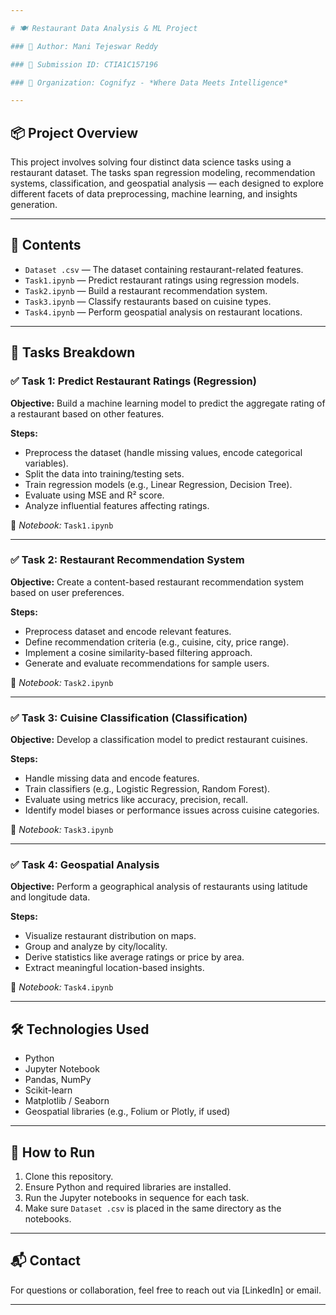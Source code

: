 ```yaml
---

# 🍽️ Restaurant Data Analysis & ML Project

### 👤 Author: Mani Tejeswar Reddy

### 📁 Submission ID: CTIA1C157196

### 🏢 Organization: Cognifyz - *Where Data Meets Intelligence*

---
```


## 📦 Project Overview

This project involves solving four distinct data science tasks using a restaurant dataset. The tasks span regression modeling, recommendation systems, classification, and geospatial analysis — each designed to explore different facets of data preprocessing, machine learning, and insights generation.

---

## 📁 Contents

* `Dataset .csv` — The dataset containing restaurant-related features.
* `Task1.ipynb` — Predict restaurant ratings using regression models.
* `Task2.ipynb` — Build a restaurant recommendation system.
* `Task3.ipynb` — Classify restaurants based on cuisine types.
* `Task4.ipynb` — Perform geospatial analysis on restaurant locations.

---

## 📘 Tasks Breakdown

### ✅ Task 1: Predict Restaurant Ratings (Regression)

**Objective:** Build a machine learning model to predict the aggregate rating of a restaurant based on other features.

**Steps:**

* Preprocess the dataset (handle missing values, encode categorical variables).
* Split the data into training/testing sets.
* Train regression models (e.g., Linear Regression, Decision Tree).
* Evaluate using MSE and R² score.
* Analyze influential features affecting ratings.

📂 *Notebook:* `Task1.ipynb`

---

### ✅ Task 2: Restaurant Recommendation System

**Objective:** Create a content-based restaurant recommendation system based on user preferences.

**Steps:**

* Preprocess dataset and encode relevant features.
* Define recommendation criteria (e.g., cuisine, city, price range).
* Implement a cosine similarity-based filtering approach.
* Generate and evaluate recommendations for sample users.

📂 *Notebook:* `Task2.ipynb`

---

### ✅ Task 3: Cuisine Classification (Classification)

**Objective:** Develop a classification model to predict restaurant cuisines.

**Steps:**

* Handle missing data and encode features.
* Train classifiers (e.g., Logistic Regression, Random Forest).
* Evaluate using metrics like accuracy, precision, recall.
* Identify model biases or performance issues across cuisine categories.

📂 *Notebook:* `Task3.ipynb`

---

### ✅ Task 4: Geospatial Analysis

**Objective:** Perform a geographical analysis of restaurants using latitude and longitude data.

**Steps:**

* Visualize restaurant distribution on maps.
* Group and analyze by city/locality.
* Derive statistics like average ratings or price by area.
* Extract meaningful location-based insights.

📂 *Notebook:* `Task4.ipynb`

---

## 🛠️ Technologies Used

* Python
* Jupyter Notebook
* Pandas, NumPy
* Scikit-learn
* Matplotlib / Seaborn
* Geospatial libraries (e.g., Folium or Plotly, if used)

---

## 📌 How to Run

1. Clone this repository.
2. Ensure Python and required libraries are installed.
3. Run the Jupyter notebooks in sequence for each task.
4. Make sure `Dataset .csv` is placed in the same directory as the notebooks.

---

## 📬 Contact

For questions or collaboration, feel free to reach out via \[LinkedIn] or email.

---

